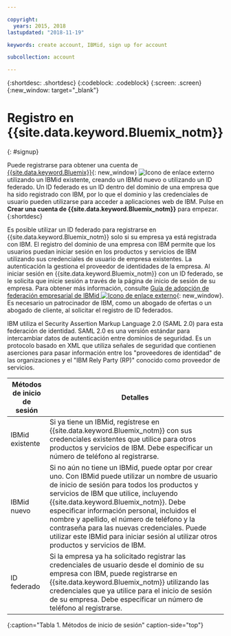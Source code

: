 ```yaml
---

copyright:
  years: 2015, 2018
lastupdated: "2018-11-19"

keywords: create account, IBMid, sign up for account

subcollection: account

---
```


{:shortdesc: .shortdesc}
{:codeblock: .codeblock}
{:screen: .screen}
{:new_window: target="_blank"}


# Registro en {{site.data.keyword.Bluemix_notm}}
{: #signup}

Puede registrarse para obtener una cuenta de [{{site.data.keyword.Bluemix}}](https://cloud.ibm.com){: new_window} ![Icono de enlace externo](../icons/launch-glyph.svg "Icono de enlace externo") utilizando un IBMid existente, creando un IBMid nuevo o utilizando un ID federado. Un ID federado es un ID dentro del dominio de una empresa que ha sido registrado con IBM, por lo que el dominio y las credenciales de usuario pueden utilizarse para acceder a aplicaciones web de IBM. Pulse en **Crear una cuenta de {{site.data.keyword.Bluemix_notm}}** para empezar.
{:shortdesc}

Es posible utilizar un ID federado para registrarse en {{site.data.keyword.Bluemix_notm}} solo si su empresa ya está registrada con IBM. El registro del dominio de una empresa con IBM permite que los usuarios puedan iniciar sesión en los productos y servicios de IBM utilizando sus credenciales de usuario de empresa existentes. La autenticación la gestiona el proveedor de identidades de la empresa. Al iniciar sesión en
{{site.data.keyword.Bluemix_notm}} con un ID federado, se le solicita que inicie sesión a través de la página de inicio de sesión de su empresa. Para obtener más información, consulte [Guía de adopción de federación empresarial de IBMid ![Icono de enlace externo](../icons/launch-glyph.svg)](https://ibm.box.com/v/IBMid-Federation-Guide){: new_window}. Es necesario un patrocinador de IBM, como un abogado de ofertas o un abogado de cliente, al solicitar el registro de ID federados.

IBM utiliza el Security Assertion Markup Language 2.0 (SAML 2.0) para esta federación de identidad. SAML 2.0 es una versión estándar para intercambiar datos de autenticación entre dominios de seguridad. Es un protocolo basado en XML que utiliza señales de seguridad que contienen aserciones para pasar información entre los "proveedores de identidad" de las organizaciones y el "IBM Rely Party (RP)" conocido como proveedor de servicios.

| Métodos de inicio de sesión | Detalles |    
|-----------------|---------|
|IBMid existente   | Si ya tiene un IBMid, regístrese en {{site.data.keyword.Bluemix_notm}} con sus credenciales existentes que utilice para otros productos y servicios de IBM. Debe especificar un número de teléfono al registrarse. |
|IBMid nuevo        | Si no aún no tiene un IBMid, puede optar por crear uno. Con IBMid puede utilizar un nombre de usuario de inicio de sesión para todos los productos y servicios de IBM que utilice, incluyendo {{site.data.keyword.Bluemix_notm}}. Debe especificar información personal, incluidos el nombre y apellido, el número de teléfono y la contraseña para las nuevas credenciales. Puede utilizar este IBMid para iniciar sesión al utilizar otros productos y servicios de IBM.  |
|ID federado     | Si la empresa ya ha solicitado registrar las credenciales de usuario desde el dominio de su empresa con IBM, puede registrarse en {{site.data.keyword.Bluemix_notm}} utilizando las credenciales que ya utilice para el inicio de sesión de su empresa. Debe especificar un número de teléfono al registrarse. |
{:caption="Tabla 1. Métodos de inicio de sesión" caption-side="top"}
